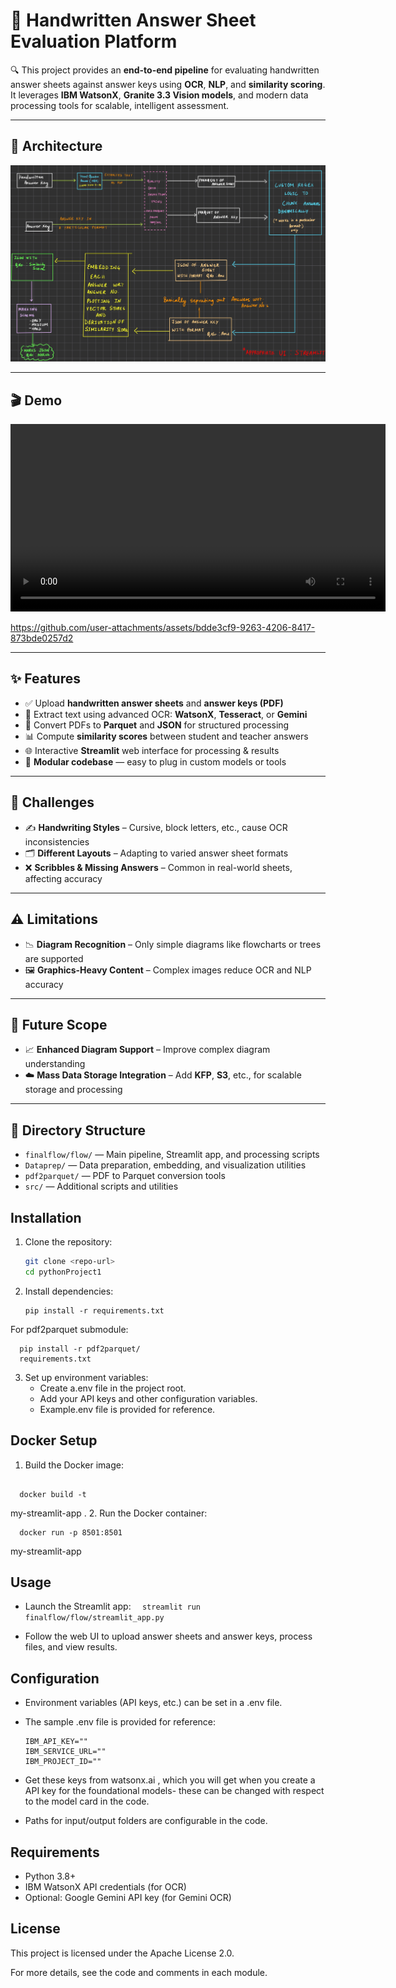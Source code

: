 # 📝 Handwritten Answer Sheet Evaluation Platform

🔍 This project provides an **end-to-end pipeline** for evaluating handwritten answer sheets against answer keys using **OCR**, **NLP**, and **similarity scoring**. It leverages **IBM WatsonX**, **Granite 3.3 Vision models**, and modern data processing tools for scalable, intelligent assessment.

---

## 🧠 Architecture

![Architecture Diagram](media/Handwritten%20Visual%20Question%20EXTRACTED%20TEXT-1%202.jpg)

---

## 🎬 Demo

<video width="600" controls>
  <source src="media/Untitled (1).mov" type="video/mp4">
  Your browser does not support the video tag.
</video>

https://github.com/user-attachments/assets/bdde3cf9-9263-4206-8417-873bde0257d2

---

## ✨ Features

- ✅ Upload **handwritten answer sheets** and **answer keys (PDF)**
- 🧠 Extract text using advanced OCR: **WatsonX**, **Tesseract**, or **Gemini**
- 📄 Convert PDFs to **Parquet** and **JSON** for structured processing
- 📊 Compute **similarity scores** between student and teacher answers
- 🌐 Interactive **Streamlit** web interface for processing & results
- 🔌 **Modular codebase** — easy to plug in custom models or tools

---

## 🚧 Challenges

- ✍️ **Handwriting Styles** – Cursive, block letters, etc., cause OCR inconsistencies  
- 🗂 **Different Layouts** – Adapting to varied answer sheet formats  
- ❌ **Scribbles & Missing Answers** – Common in real-world sheets, affecting accuracy  

---

## ⚠️ Limitations

- 📉 **Diagram Recognition** – Only simple diagrams like flowcharts or trees are supported  
- 🖼️ **Graphics-Heavy Content** – Complex images reduce OCR and NLP accuracy  

---

## 🔮 Future Scope

- 📈 **Enhanced Diagram Support** – Improve complex diagram understanding  
- ☁️ **Mass Data Storage Integration** – Add **KFP**, **S3**, etc., for scalable storage and processing  

---

## 📁 Directory Structure


- `finalflow/flow/` — Main pipeline, Streamlit app, and processing scripts
- `Dataprep/` — Data preparation, embedding, and visualization utilities
- `pdf2parquet/` — PDF to Parquet conversion tools
- `src/` — Additional scripts and utilities

## Installation
1. Clone the repository:
   ```bash
   git clone <repo-url>
   cd pythonProject1
   ```
2. Install dependencies:
 
   

   ```
   pip install -r requirements.txt
      ```
 For pdf2parquet submodule:
 ```
   pip install -r pdf2parquet/   
   requirements.txt
   ```
3. Set up environment variables:
   - Create a.env file in the project root.
   - Add your API keys and other configuration variables.
   - Example.env file is provided for reference.
## Docker Setup
1. Build the Docker image:
 
   
 ```  
   
   docker build -t
   ```
   my-streamlit-app .
2. Run the Docker container:
  
 ```  
   docker run -p 8501:8501
  ``` 
   my-streamlit-app


## Usage
- Launch the Streamlit app:
  ```  streamlit run finalflow/flow/streamlit_app.py```
  

  
 
- Follow the web UI to upload answer sheets and answer keys, process files, and view results.
## Configuration
- Environment variables (API keys, etc.) can be set in a .env file.
- The sample .env file is provided for reference:
   ``` 
   IBM_API_KEY=""
   IBM_SERVICE_URL=""
   IBM_PROJECT_ID=""
   ``` 

- Get these keys from watsonx.ai , which you will get when you create a API key for the foundational models- these can be changed with respect to the model card in the code.

- Paths for input/output folders are configurable in the code.
## Requirements
- Python 3.8+
- IBM WatsonX API credentials (for OCR)
- Optional: Google Gemini API key (for Gemini OCR)
## License
This project is licensed under the Apache License 2.0.

For more details, see the code and comments in each module.
